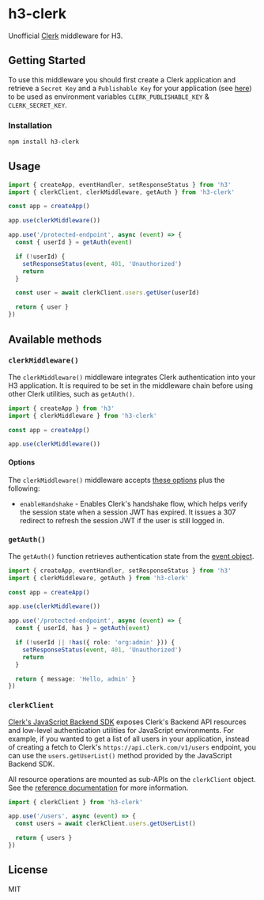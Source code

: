 # h3-clerk

Unofficial [Clerk](https://clerk.com/) middleware for H3.

## Getting Started

To use this middleware you should first create a Clerk application and retrieve a `Secret Key` and a `Publishable Key` for your application (see [here](https://clerk.com/docs/reference/node/getting-started)) to be used as environment variables `CLERK_PUBLISHABLE_KEY` & `CLERK_SECRET_KEY`.

### Installation

```bash
npm install h3-clerk
```

## Usage

```ts
import { createApp, eventHandler, setResponseStatus } from 'h3'
import { clerkClient, clerkMiddleware, getAuth } from 'h3-clerk'

const app = createApp()

app.use(clerkMiddleware())

app.use('/protected-endpoint', async (event) => {
  const { userId } = getAuth(event)

  if (!userId) {
    setResponseStatus(event, 401, 'Unauthorized')
    return
  }

  const user = await clerkClient.users.getUser(userId)

  return { user }
})
```

## Available methods

### `clerkMiddleware()`

The `clerkMiddleware()` middleware integrates Clerk authentication into your H3 application. It is required to be set in the middleware chain before using other Clerk utilities, such as `getAuth()`.

```ts
import { createApp } from 'h3'
import { clerkMiddleware } from 'h3-clerk'

const app = createApp()

app.use(clerkMiddleware())
```

#### Options

The `clerkMiddleware()` middleware accepts [these options](https://clerk.com/docs/references/nextjs/clerk-middleware#clerk-middleware-options) plus the following:

- `enableHandshake` - Enables Clerk's handshake flow, which helps verify the session state when a session JWT has expired. It issues a 307 redirect to refresh the session JWT if the user is still logged in.

### `getAuth()`

The `getAuth()` function retrieves authentication state from the [event object](https://h3.unjs.io/guide/event).

```ts
import { createApp, eventHandler, setResponseStatus } from 'h3'
import { clerkMiddleware, getAuth } from 'h3-clerk'

const app = createApp()

app.use(clerkMiddleware())

app.use('/protected-endpoint', async (event) => {
  const { userId, has } = getAuth(event)

  if (!userId || !has({ role: 'org:admin' })) {
    setResponseStatus(event, 401, 'Unauthorized')
    return
  }

  return { message: 'Hello, admin' }
})
```

### `clerkClient`

[Clerk's JavaScript Backend SDK](https://clerk.com/docs/references/backend/overview) exposes Clerk's Backend API resources and low-level authentication utilities for JavaScript environments. For example, if you wanted to get a list of all users in your application, instead of creating a fetch to Clerk's `https://api.clerk.com/v1/users` endpoint, you can use the `users.getUserList()` method provided by the JavaScript Backend SDK.

All resource operations are mounted as sub-APIs on the `clerkClient` object. See the [reference documentation](https://clerk.com/docs/references/backend/overview#usage) for more information.

```ts
import { clerkClient } from 'h3-clerk'

app.use('/users', async (event) => {
  const users = await clerkClient.users.getUserList()

  return { users }
})
```

## License

MIT

